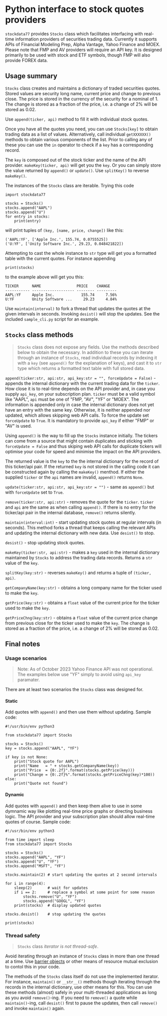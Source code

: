 # Python interface to stock quotes providers

`stockdata77` provides `Stocks` class which facilitates interfacing with real-time information providers of securities trading data. Currently it supports APIs of Financial Modeling Prep, Alpha Vantage, Yahoo Finance and MOEX. Please note that FMP and AV providers will require an API key. It is designed primarily to be used with stock and ETF symbols, though FMP will also provide FOREX data.

## Usage summary

`Stocks` class creates and maintains a dictionary of traded securities quotes. Stored values are security long name, current price and change to previous close. The price is stored in the currency of the security for a nominal of 1. The change is stored as a fraction of the price, i.e. a change of 2% will be stored as 0.02.

Use `append(ticker, api)` method to fill it with individual stock quotes. 

Once you have all the quotes you need, you can use `Stocks[key]` to obtain trading data as a list of values. Alternatively, call individual `getXXXXXX()` methods to obtain various components of the list. Prior to calling any of these you can use the `in` operator to check if a `key` has a corresponding record.

The `key` is composed out of the stock ticker and the name of the API provider. `makeKey(ticker, api)` will 
get you the `key`. Or you can simply store the value returned by `append()` or `update()`. Use `splitKey()` to reverse `makeKey()`.

The instances of the `Stocks` class are iterable. Trying this code

	import stockdata77

	stocks = Stocks()
	stocks.append("AAPL")
	stocks.append("U")
	for entry in stocks:
		print(entry)

will print tuples of `(key, [name, price, change])` like this:

	('AAPL:YF', ['Apple Inc.', 155.74, 0.0755525])
	('U:YF', ['Unity Software Inc.', 29.23, 0.048421822])

Attempting to cast the whole instance to `str` type will get you a formatted table with the current quotes. For instance appending 

	print(stocks)

to the example above will get you this:

	TICKER      NAME                PRICE    CHANGE 
	----------- ------------------- -------- ---------
	AAPL:YF     Apple Inc.            155.74     7.56%
	U:YF        Unity Software ...     29.23     4.84%

Use `maintain(interval)` to fork a thread that updates the quotes at the given intervals in seconds. Invoking `desist()` will stop the updates. See the included `sample_cli.py` script for an example.

## `Stocks` class methods

> `Stocks` class does not expose any fields. Use the methods described below to obtain the necessary. In addition to these you can iterate through an instance of `Stocks`, read individual records by indexing it with a `key` (see `append()` for the explanation of keys), and cast it to `str` type which returns a formatted text table with full stored data.

`append(ticker:str, api:str, api_key:str = "", forceUpdate = False)` - appends the internal dictionary with the current trading data for the `ticker`. How close it is to real-time depends on the API provider and, in case you supply `api_key`, on your subscription plan. `ticker` must be a valid symbol like "AAPL", `api` must be one of "FMP, "AV", "YF" or "MOEX". The information is appended only in case the internal dictionary does not yet have an entry with the same key. Otherwise, it is neither appended nor updated, which allows skipping web API calls. To force the update set `forceUpdate` to `True`. It is mandatory to provide `api_key` if either "FMP" or "AV" is used.

Using `append()` is the way to fill up the `Stocks` instance initially. The tickers can come from a source that might contain duplicates and sticking with `forceUpdate = False` and thus skiping web API calls for duplicate tickers will optimise your code for speed and minimise the impact on the API providers.

The returned value is the `key` to the the internal dictionary for the record of this ticker/api pair. If the returned `key` is not stored in the calling code it can be constructed again by calling the `makeKey()` menthod. If either the supplied `ticker` or the `api` names are invalid, `append()` returns `None`.

`update(ticker:str, api:str, api_key:str = "")` - same as `append()` but with `forceUpdate` set to `True`.

`remove(ticker:str, api:str)` - removes the quote for the `ticker`. `ticker` and `api` are the same as when calling `append()`. If there is no entry for the ticker/api pair in the internal database, `remove()` returns silently.

`maintain(interval:int)` - start updating stock quotes at regular intervals (in seconds). This method forks a thread that keeps calling the relevant APIs and updating the internal dictionary with new data. Use `desist()` to stop.

`desist()` - stop updating stock quotes.

`makeKey(ticker:str, api:str)` - makes a `key` used in the internal dictionary maintained by `Stocks` to address the trading data records. Returns a `str` value of the `key`.

`splitKey(key:str)` - reverses `makeKey()` and returns a tuple of `(ticker, api)`.

`getCompanyName(key:str)` - obtains a long company name for the ticker used to make the `key`.

`getPrice(key:str)` - obtains a `float` value of the current price for the ticker used to make the `key`.

`getPriceChng(key:str)` - obtains  a `float` value of the current price change from previous close for the ticker used to make the `key`. The change is stored as a fraction of the price, i.e. a change of 2% will be stored as 0.02.

## Final notes

### Usage scenarios

> Note: As of October 2023 Yahoo Finance API was not operational. The examples below use "YF" simply to avoid using `api_key` paramater.

There are at least two scenarios the `Stocks` class was designed for.

#### Static
Add quotes with `append()` and then use them without updating. Sample code:
	
	#!/usr/bin/env python3

	from stockdata77 import Stocks

	stocks = Stocks()
	key = stocks.append("AAPL", "YF")

	if key is not None:
		print("Stock quote for AAPL")
		print("Name   = " + stocks.getCompanyName(key))
		print("Price  = {0:.2f}".format(stocks.getPrice(key)))
		print("Change = {0:.2f}%".format(stocks.getPriceChng(key)*100))
	else:
		print("Quote not found")

#### Dynamic
Add quotes with `append()` and then keep them alive to use in some dymnamic way like plotting real-time price graphs or directing business logic. The API provider and your subscription plan should allow real-time quotes of course. Sample code:

	#!/usr/bin/env python3
	
	from time import sleep
	from stockdata77 import Stocks

	stocks = Stocks()
	stocks.append("AAPL", "YF")
	stocks.append("U", "YF")
	stocks.append("MSFT", "YF")

	stocks.maintain(2) # start updating the quotes at 2 second intervals

	for i in range(4):
		sleep(2)       # wait for updates
		if i == 2:     # replace a symbol at some point for some reason
			stocks.remove("U", "YF")
			stocks.append("GOOGL", "YF")
		print(stocks)  # display updated quotes

	stocks.desist()    # stop updating the quotes

	print(stocks)

### Thread safety

> `Stocks` class _iterator is not thread-safe_.

Avoid iterating through an instance of `Stocks` class in more than one thread at a time. Use [barrier objects](https://docs.python.org/3/library/threading.html?highlight=barriers#barrier-objects) or other means of resource mutual exclusion to contol this in your code.

The methods of the `Stocks` class itself do not use the implemented iterator. For instance, `maintain()` or `__str__()` methods though iterating through the records in the internal dictionary, use other means for this. You can use these methods (almost) safely in your multi-threaded applications as long as you avoid `remove()`-ing. If you need to `remove()` a quote while `maintain()`-ing, call `desist()` first to pause the updates, then call `remove()` and invoke `maintain()` again.
